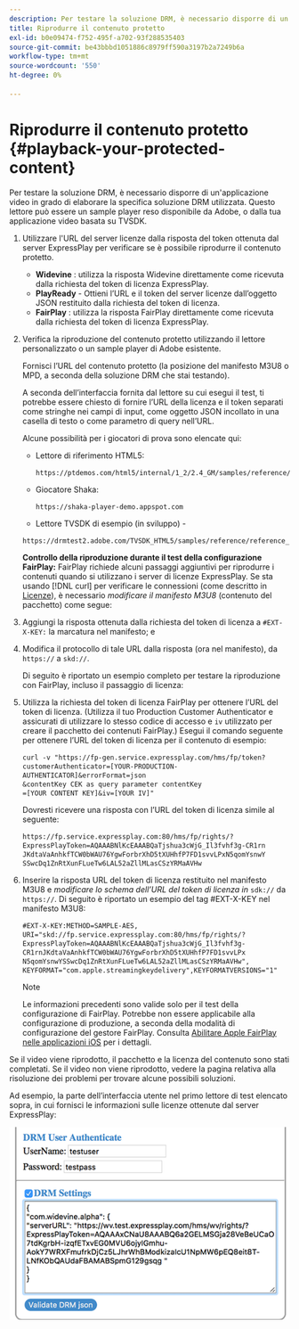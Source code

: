 ```yaml
---
description: Per testare la soluzione DRM, è necessario disporre di un'applicazione video in grado di elaborare la specifica soluzione DRM utilizzata. Questo lettore può essere un sample player reso disponibile da Adobe, o dalla tua applicazione video basata su TVSDK.
title: Riprodurre il contenuto protetto
exl-id: b0e09474-f752-495f-a702-93f288535403
source-git-commit: be43bbbd1051886c8979ff590a3197b2a7249b6a
workflow-type: tm+mt
source-wordcount: '550'
ht-degree: 0%

---
```


# Riprodurre il contenuto protetto {#playback-your-protected-content}

Per testare la soluzione DRM, è necessario disporre di un&#39;applicazione video in grado di elaborare la specifica soluzione DRM utilizzata. Questo lettore può essere un sample player reso disponibile da Adobe, o dalla tua applicazione video basata su TVSDK.

1. Utilizzare l&#39;URL del server licenze dalla risposta del token ottenuta dal server ExpressPlay per verificare se è possibile riprodurre il contenuto protetto.

   * **Widevine** : utilizza la risposta Widevine direttamente come ricevuta dalla richiesta del token di licenza ExpressPlay.
   * **PlayReady** - Ottieni l’URL e il token del server licenze dall’oggetto JSON restituito dalla richiesta del token di licenza.
   * **FairPlay** : utilizza la risposta FairPlay direttamente come ricevuta dalla richiesta del token di licenza ExpressPlay.

1. Verifica la riproduzione del contenuto protetto utilizzando il lettore personalizzato o un sample player di Adobe esistente.

   Fornisci l’URL del contenuto protetto (la posizione del manifesto M3U8 o MPD, a seconda della soluzione DRM che stai testando).

   A seconda dell’interfaccia fornita dal lettore su cui esegui il test, ti potrebbe essere chiesto di fornire l’URL della licenza e il token separati come stringhe nei campi di input, come oggetto JSON incollato in una casella di testo o come parametro di query nell’URL.

   Alcune possibilità per i giocatori di prova sono elencate qui:

   * Lettore di riferimento HTML5:

      ```
      https://ptdemos.com/html5/internal/1_2/2.4_GM/samples/reference/reference_player.html
      ```

   * Giocatore Shaka:

      ```
      https://shaka-player-demo.appspot.com
      ```

   * Lettore TVSDK di esempio (in sviluppo) -

   ```
   https://drmtest2.adobe.com/TVSDK_HTML5/samples/reference/reference_player.html
   ```

   **Controllo della riproduzione durante il test della configurazione FairPlay:** FairPlay richiede alcuni passaggi aggiuntivi per riprodurre i contenuti quando si utilizzano i server di licenze ExpressPlay. Se sta usando [!DNL curl] per verificare le connessioni (come descritto in [Licenze](../../multi-drm-workflows/quick-start/handle-the-licensing.md)), è necessario *modificare il manifesto M3U8* (contenuto del pacchetto) come segue:

1. Aggiungi la risposta ottenuta dalla richiesta del token di licenza a `#EXT-X-KEY:` la marcatura nel manifesto; e
1. Modifica il protocollo di tale URL dalla risposta (ora nel manifesto), da `https://` a `skd://`.

   Di seguito è riportato un esempio completo per testare la riproduzione con FairPlay, incluso il passaggio di licenza:

1. Utilizza la richiesta del token di licenza FairPlay per ottenere l’URL del token di licenza. (Utilizza il tuo Production Customer Authenticator e assicurati di utilizzare lo stesso codice di accesso e `iv` utilizzato per creare il pacchetto dei contenuti FairPlay.) Esegui il comando seguente per ottenere l’URL del token di licenza per il contenuto di esempio:

   ```
   curl -v "https://fp-gen.service.expressplay.com/hms/fp/token? 
   customerAuthenticator=[YOUR-PRODUCTION-AUTHENTICATOR]&errorFormat=json 
   &contentKey CEK as query parameter contentKey 
   =[YOUR CONTENT KEY]&iv=[YOUR IV]"
   ```

   Dovresti ricevere una risposta con l’URL del token di licenza simile al seguente:

   ```
   https://fp.service.expressplay.com:80/hms/fp/rights/? 
   ExpressPlayToken=AQAAABNlKcEAAABQaTjshua3cWjG_Il3fvhf3g-CR1rn 
   JKdtaVaAnhkfTCW0bWAU76YgwForbrXhD5tXUHhfP7FD1svvLPxN5qomYsnwY 
   SSwcDq1ZnRtXunFLueTw6LAL52aZllMLasCSzYRMaAVHw 
   ```

1. Inserire la risposta URL del token di licenza restituito nel manifesto M3U8 e *modificare lo schema dell’URL del token di licenza in* `sdk://` da `https://`. Di seguito è riportato un esempio del tag #EXT-X-KEY nel manifesto M3U8:

   ```
   #EXT-X-KEY:METHOD=SAMPLE-AES, 
   URI="skd://fp.service.expressplay.com:80/hms/fp/rights/? 
   ExpressPlayToken=AQAAABNlKcEAAABQaTjshua3cWjG_Il3fvhf3g- 
   CR1rnJKdtaVaAnhkfTCW0bWAU76YgwForbrXhD5tXUHhfP7FD1svvLPx 
   N5qomYsnwYSSwcDq1ZnRtXunFLueTw6LAL52aZllMLasCSzYRMaAVHw", 
   KEYFORMAT="com.apple.streamingkeydelivery",KEYFORMATVERSIONS="1"
   ```

   >[!NOTE]
   >
   >Le informazioni precedenti sono valide solo per il test della configurazione di FairPlay. Potrebbe non essere applicabile alla configurazione di produzione, a seconda della modalità di configurazione del gestore FairPlay. Consulta [Abilitare Apple FairPlay nelle applicazioni iOS](../../../programming/tvsdk-3x-ios-prog/ios-3x-drm-content-security/ios-3x-apple-fairplay-tvsdk.md) per i dettagli.

Se il video viene riprodotto, il pacchetto e la licenza del contenuto sono stati completati. Se il video non viene riprodotto, vedere la pagina relativa alla risoluzione dei problemi per trovare alcune possibili soluzioni.

<!--<a id="example_603D92A1F3924467B5D66EC862B8F59C"></a>-->

Ad esempio, la parte dell’interfaccia utente nel primo lettore di test elencato sopra, in cui fornisci le informazioni sulle licenze ottenute dal server ExpressPlay:

<!--<a id="fig_zjy_q2c_rw"></a>-->

![](assets/sample-player-drm-settings-web.png)
